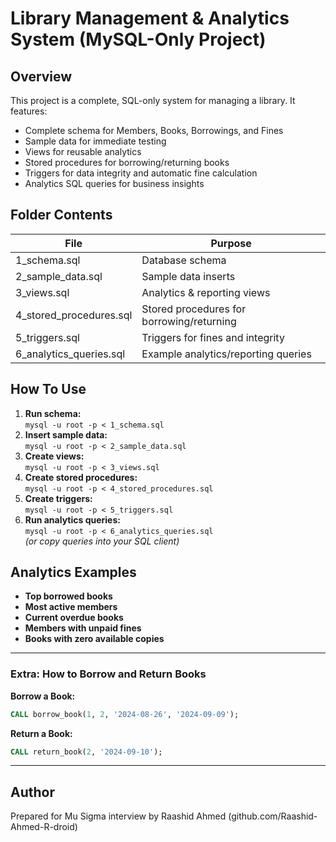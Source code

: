 # Library Management & Analytics System (MySQL-Only Project)

## Overview
This project is a complete, SQL-only system for managing a library. It features:
- Complete schema for Members, Books, Borrowings, and Fines
- Sample data for immediate testing
- Views for reusable analytics
- Stored procedures for borrowing/returning books
- Triggers for data integrity and automatic fine calculation
- Analytics SQL queries for business insights

## Folder Contents

| File                        | Purpose                                        |
|-----------------------------|------------------------------------------------|
| 1_schema.sql                | Database schema                                |
| 2_sample_data.sql           | Sample data inserts                            |
| 3_views.sql                 | Analytics & reporting views                    |
| 4_stored_procedures.sql     | Stored procedures for borrowing/returning      |
| 5_triggers.sql              | Triggers for fines and integrity               |
| 6_analytics_queries.sql     | Example analytics/reporting queries            |

## How To Use

1. **Run schema:**  
   `mysql -u root -p < 1_schema.sql`
2. **Insert sample data:**  
   `mysql -u root -p < 2_sample_data.sql`
3. **Create views:**  
   `mysql -u root -p < 3_views.sql`
4. **Create stored procedures:**  
   `mysql -u root -p < 4_stored_procedures.sql`
5. **Create triggers:**  
   `mysql -u root -p < 5_triggers.sql`
6. **Run analytics queries:**  
   `mysql -u root -p < 6_analytics_queries.sql`  
   *(or copy queries into your SQL client)*

## Analytics Examples
- **Top borrowed books**
- **Most active members**
- **Current overdue books**
- **Members with unpaid fines**
- **Books with zero available copies**

---

### Extra: How to Borrow and Return Books

**Borrow a Book:**  
```sql
CALL borrow_book(1, 2, '2024-08-26', '2024-09-09');
```

**Return a Book:**  
```sql
CALL return_book(2, '2024-09-10');
```

---

## Author
Prepared for Mu Sigma interview by Raashid Ahmed (github.com/Raashid-Ahmed-R-droid)
